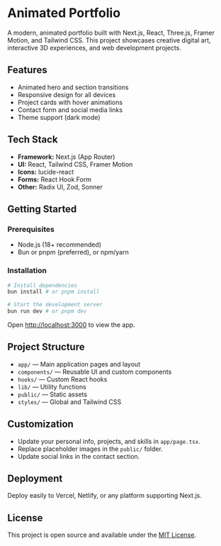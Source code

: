 # Animated Portfolio

A modern, animated portfolio built with Next.js, React, Three.js, Framer Motion, and Tailwind CSS. This project showcases creative digital art, interactive 3D experiences, and web development projects.

## Features

- Animated hero and section transitions
- Responsive design for all devices
- Project cards with hover animations
- Contact form and social media links
- Theme support (dark mode)

## Tech Stack

- **Framework:** Next.js (App Router)
- **UI:** React, Tailwind CSS, Framer Motion
- **Icons:** lucide-react
- **Forms:** React Hook Form
- **Other:** Radix UI, Zod, Sonner

## Getting Started

### Prerequisites
- Node.js (18+ recommended)
- Bun or pnpm (preferred), or npm/yarn

### Installation

```bash
# Install dependencies
bun install # or pnpm install

# Start the development server
bun run dev # or pnpm dev
```

Open [http://localhost:3000](http://localhost:3000) to view the app.

## Project Structure

- `app/` — Main application pages and layout
- `components/` — Reusable UI and custom components
- `hooks/` — Custom React hooks
- `lib/` — Utility functions
- `public/` — Static assets
- `styles/` — Global and Tailwind CSS

## Customization

- Update your personal info, projects, and skills in `app/page.tsx`.
- Replace placeholder images in the `public/` folder.
- Update social links in the contact section.

## Deployment

Deploy easily to Vercel, Netlify, or any platform supporting Next.js.

## License

This project is open source and available under the [MIT License](LICENSE).
